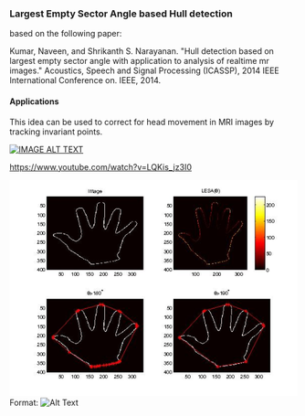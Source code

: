 ### Largest Empty Sector Angle based Hull detection 
based on the following paper:

Kumar, Naveen, and Shrikanth S. Narayanan. "Hull detection based on largest empty sector angle with application to analysis of realtime mr images." Acoustics, Speech and Signal Processing (ICASSP), 2014 IEEE International Conference on. IEEE, 2014.

#### Applications

This idea can be used to correct for head movement in MRI images by tracking invariant points.


[![IMAGE ALT TEXT](http://img.youtube.com/vi/LQKis_jz3I0/0.jpg)](http://www.youtube.com/watch?v=LQKis_jz3I0 "Head Motion Correction using Landmark Point Detection")

https://www.youtube.com/watch?v=LQKis_jz3I0

![GitHub Logo](/LESA/matlab/example.jpg)
Format: ![Alt Text](url)
